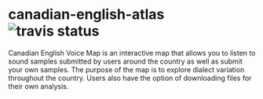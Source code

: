 # canadian-english-atlas ![travis status](https://travis-ci.org/ravjot28/canadian-english-atlas.svg?branch=master)

Canadian English Voice Map is an interactive map that allows you to listen to sound samples submitted by users around the country as well as submit your own samples. The purpose of the map is to explore dialect variation throughout the country. Users also have the option of downloading files for their own analysis.
